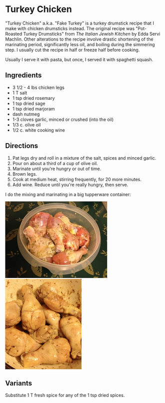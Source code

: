 # Turkey Chicken

"Turkey Chicken" a.k.a. "Fake Turkey" is a turkey drumstick recipe that I make with chicken drumsticks instead. The original recipe was "Pot-Roasted Turkey Drumsticks" from _The Italian Jewish Kitchen_ by Edda Servi Machlin. Other alterations to the recipe involve drastic shortening of the marinating period, significantly less oil, and boiling during the simmering step. I usually cut the recipe in half or freeze half before cooking.

Usually I serve it with pasta, but once, I served it with spaghetti squash.  

## Ingredients

* 3 1/2 - 4 lbs chicken legs
* 1 T salt
* 1 tsp dried rosemary
* 1 tsp dried sage
* 1 tsp dried marjoram
* dash nutmeg
* 1-3 cloves garlic, minced or crushed (into the oil)
* 1/3 c. olive oil
* 1/2 c. white cooking wine

## Directions

1. Pat legs dry and roll in a mixture of the salt, spices and minced garlic.
2. Pour on about a third of a cup of olive oil.
3. Marinate until you're hungry or out of time.
4. Brown legs.
5. Cook at medium heat, stirring frequently, for 20 more minutes.
6. Add wine. Reduce until you're really hungry, then serve.

I do the mixing and marinating in a big tupperware container:

![marinating](../images/marinating.jpg)
![cooking](../images/cooking.png)


## Variants

Substitute 1 T fresh spice for any of the 1 tsp dried spices.

